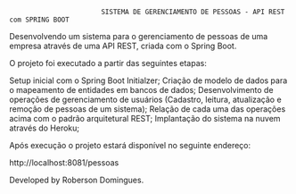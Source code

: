                            SISTEMA DE GERENCIAMENTO DE PESSOAS - API REST com SPRING BOOT

Desenvolvendo um sistema para o gerenciamento de pessoas de uma empresa através de uma API REST, criada com o Spring Boot.

O projeto foi executado a partir das seguintes etapas: 

Setup inicial com o Spring Boot Initialzer;
Criação de modelo de dados para o mapeamento de entidades em bancos de dados;
Desenvolvimento de operações de gerenciamento de usuários (Cadastro, leitura, atualização e remoção de pessoas de um sistema);
Relação de cada uma das operações acima com o padrão arquitetural REST;
Implantação do sistema na nuvem através do Heroku;

Após execução o projeto estará disponível no seguinte endereço: 

http://localhost:8081/pessoas


Developed by Roberson Domingues.


